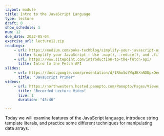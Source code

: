 ```yaml
---
layout: module
title: Intro to the JavaScript Language
type: lecture
draft: 0
show_schedule: 1
num: 12
due_date: 2022-05-04
exercise_url: lecture12.zip
readings:
    - url: https://medium.com/poka-techblog/simplify-your-javascript-use-map-reduce-and-filter-bd02c593cc2d
      title: Simplify your JavaScript – Use .map(), .reduce(), and .filter()
    - url: https://www.sitepoint.com/introduction-to-the-fetch-api/
      title: Intro to the Fetch API
slides: 
    - url: https://docs.google.com/presentation/d/1RhoSoZWqJBXnNDDpxOeql29V3ZyFezl-Oa86wD0geUg/edit?usp=sharing
      title: "JavaScript Primer"
videos: 
    - url: https://northwestern.hosted.panopto.com/Panopto/Pages/Viewer.aspx?id=402b3068-76dd-4408-b80e-ae8b012829cf
      title: "Recorded Lecture Video"
      live: 1
      duration: "45:46"

---
```


Today we will examine features of the JavaScript language, introduce string template literals, and practice some different techniques for manipulating data arrays.
